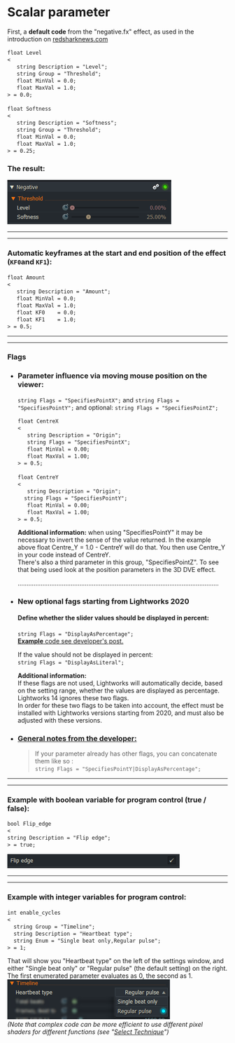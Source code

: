 # Scalar parameter

First, a **default code** from the "negative.fx" effect, as used in the introduction on [redsharknews.com](https://www.redsharknews.com/technology/item/221-how-to-write-video-effects-for-lightworks)
``` Code
float Level
<
   string Description = "Level";
   string Group = "Threshold";
   float MinVal = 0.0;
   float MaxVal = 1.0;
> = 0.0;

float Softness
<
   string Description = "Softness";
   string Group = "Threshold";
   float MinVal = 0.0;
   float MaxVal = 1.0;
> = 0.25;
```


### The result:
![](images/negative.png)


---------------------------------------------------------------------------------------------------------------------------
---------------------------------------------------------------------------------------------------------------------------


### Automatic keyframes at the start and end position of the effect (`KF0`and `KF1`):

``` Code
float Amount
<
   string Description = "Amount";
   float MinVal = 0.0;
   float MaxVal = 1.0;
   float KF0    = 0.0;
   float KF1    = 1.0;
> = 0.5;
``` 

---------------------------------------------------------------------------------------------------------------------------
---------------------------------------------------------------------------------------------------------------------------


### Flags

  - ### Parameter influence via moving mouse position on the viewer:
    `string Flags = "SpecifiesPointX";` and 
    `string Flags = "SpecifiesPointY";` and
     optional: `string Flags = "SpecifiesPointZ";`
     
     ``` Code
     float CentreX
     <
        string Description = "Origin";
        string Flags = "SpecifiesPointX";
        float MinVal = 0.00;
        float MaxVal = 1.00;
     > = 0.5;
     
     float CentreY
     <
        string Description = "Origin";
       string Flags = "SpecifiesPointY";
        float MinVal = 0.00;
        float MaxVal = 1.00;
     > = 0.5;
     ``` 
     
     **Additional information:** when using "SpecifiesPointY" it may be necessary to invert the sense of the value returned.
       In the example above float Centre_Y = 1.0 - CentreY will do that.
       You then use Centre_Y in your code instead of CentreY.  
       There's also a third parameter in this group, "SpecifiesPointZ". 
       To see that being used look at the position parameters in the 3D DVE effect.  
       
       ..................................................................................................................
 


  - ### New optional fags starting from Lightworks 2020
     #### Define whether the slider values should be displayed in percent:  
      `string Flags = "DisplayAsPercentage";`  
      [**Example** code see developer's post.](https://www.lwks.com/index.php?option=com_kunena&func=view&catid=7&id=169103&Itemid=81#189225)  
      
    If the value should not be displayed in percent:  
      `string Flags = "DisplayAsLiteral";` 
      
    **Additional information:**  
      If these flags are not used, Lightworks will automatically decide, based on the setting range, 
      whether the values are displayed as percentage.  
      Lightworks 14 ignores these two flags.  
      In order for these two flags to be taken into account, the effect must be installed with Lightworks versions starting from 2020,         and must also be adjusted with these versions.  
      

- ### [General notes from the developer:](https://www.lwks.com/index.php?option=com_kunena&func=view&catid=7&id=169103&Itemid=81#189225)
  > If your parameter already has other flags, you can concatenate them like so :  
  > `string Flags = "SpecifiesPointY|DisplayAsPercentage";`

---------------------------------------------------------------------------------------------------------------------------
---------------------------------------------------------------------------------------------------------------------------
  
  
  
  
### Example with boolean variable for program control (true / false):
  
``` Code
bool Flip_edge
<
string Description = "Flip edge";
> = true;
  ```
![](images/bool.png)
  
  

---------------------------------------------------------------------------------------------------------------------------
---------------------------------------------------------------------------------------------------------------------------


### Example with integer variables for program control:
 ``` Code
 int enable_cycles
<
   string Group = "Timeline";
   string Description = "Heartbeat type";
   string Enum = "Single beat only,Regular pulse";
> = 1;
 ```
That will show you "Heartbeat type" on the left of the settings window, and either "Single beat only" or "Regular pulse" (the default setting) on the right. The first enumerated parameter evaluates as 0, the second as 1.  
![](images/int.png)  
*(Note that complex code can be more efficient to use different pixel shaders for different functions (see "[Select Technique](Select_Technique.md)")*

 
